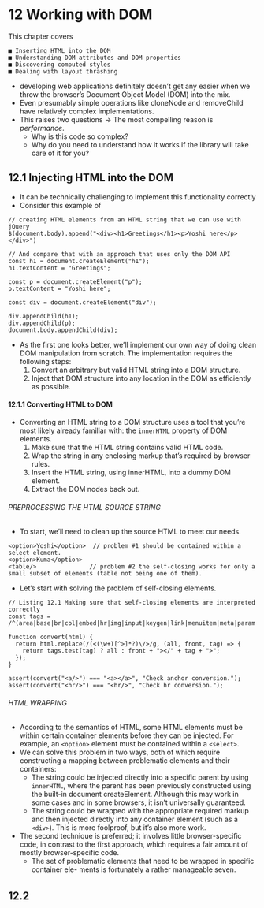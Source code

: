 # 12 Working with DOM
This chapter covers
```
■ Inserting HTML into the DOM
■ Understanding DOM attributes and DOM properties
■ Discovering computed styles
■ Dealing with layout thrashing
```
* developing web applications definitely doesn’t get any easier when we throw the browser’s Document Object Model (DOM) into the mix.
* Even presumably simple operations like cloneNode and removeChild have relatively complex implementations.
* This raises two questions -> The most compelling reason is _performance_.
  * Why is this code so complex?
  * Why do you need to understand how it works if the library will take care of it for you?
  
## 12.1 Injecting HTML into the DOM
* It can be technically challenging to implement this functionality correctly 
* Consider this example of 
```
// creating HTML elements from an HTML string that we can use with jQuery
$(document.body).append("<div><h1>Greetings</h1><p>Yoshi here</p></div>")

// And compare that with an approach that uses only the DOM API
const h1 = document.createElement("h1");
h1.textContent = "Greetings";

const p = document.createElement("p");
p.textContent = "Yoshi here";

const div = document.createElement("div");

div.appendChild(h1);
div.appendChild(p);
document.body.appendChild(div);
```
* As the first one looks better, we’ll implement our own way of doing clean DOM manipulation from scratch. The implementation requires the following steps:
  1. Convert an arbitrary but valid HTML string into a DOM structure.
  2. Inject that DOM structure into any location in the DOM as efficiently as possible.


#### 12.1.1 Converting HTML to DOM
* Converting an HTML string to a DOM structure uses a tool that you’re most likely already familiar with: the `innerHTML` property of DOM elements.
  1. Make sure that the HTML string contains valid HTML code.
  2. Wrap the string in any enclosing markup that’s required by browser rules.
  3. Insert the HTML string, using innerHTML, into a dummy DOM element.
  4. Extract the DOM nodes back out.

###### PREPROCESSING THE HTML SOURCE STRING
* To start, we’ll need to clean up the source HTML to meet our needs.
```
<option>Yoshi</option>  // problem #1 should be contained within a select element.
<option>Kuma</option>
<table/>               // problem #2 the self-closing works for only a small subset of elements (table not being one of them).
```
* Let’s start with solving the problem of self-closing elements.
```
// Listing 12.1 Making sure that self-closing elements are interpreted correctly
const tags = /^(area|base|br|col|embed|hr|img|input|keygen|link|menuitem|meta|param|source|track|wbr)$/i;

function convert(html) {
  return html.replace(/(<(\w+)[^>]*?)\/>/g, (all, front, tag) => {
    return tags.test(tag) ? all : front + "></" + tag + ">";
  });
}

assert(convert("<a/>") === "<a></a>", "Check anchor conversion.");
assert(convert("<hr/>") === "<hr/>", "Check hr conversion.");
```

###### HTML WRAPPING
* According to the semantics of HTML, some HTML elements must be within certain container elements before they can be injected. For example, an `<option>` element must be contained within a `<select>`.
* We can solve this problem in two ways, both of which require constructing a mapping between problematic elements and their containers:
  * The string could be injected directly into a specific parent by using `innerHTML`, where the parent has been previously constructed using the built-in document createElement. Although this may work in some cases and in some browsers, it isn’t universally guaranteed.
  * The string could be wrapped with the appropriate required markup and then injected directly into any container element (such as a `<div>`). This is more foolproof, but it’s also more work.
* The second technique is preferred; it involves little browser-specific code, in contrast to the first approach, which requires a fair amount of mostly browser-specific code.
  * The set of problematic elements that need to be wrapped in specific container ele- ments is fortunately a rather manageable seven.
  
####
####
######
######

## 12.2
####
####
####
######
######

##
####
####
####
######
######
